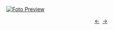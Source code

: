 [![Foto Preview](preview/n391.avif)](https://20essentials.github.io/project-000-391)

<div align="center" style="display: flex; justify-content: center;">
  <a  href="https://github.com/20essentials/project-000-390" target="_blank">&#8592;</a>
  &nbsp;&nbsp;
  <a  href="https://github.com/20essentials/project-000-392" target="_blank">&#8594;</a>
</div>
